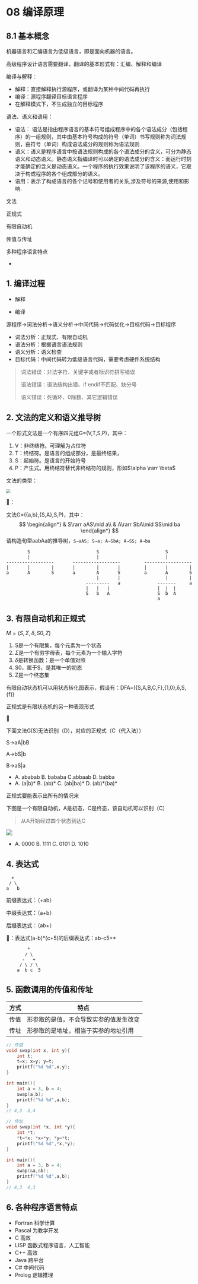 # 08 编译原理

## 8.1 基本概念

机器语言和汇编语言为低级语言，即是面向机器的语言。

高级程序设计语言需要翻译，翻译的基本形式有：汇编、解释和编译

编译与解释：

- 解释：直接解释执行源程序，或翻译为某种中间代码再执行
- 编译：源程序翻译目标语言程序
- 在解释模式下，不生成独立的目标程序

语法、语义和语用：

- 语法： 语法是指由程序语言的基本符号组成程序中的各个语法成分（包括程序）的一组规则，其中由基本符号构成的符号（单词）书写规则称为词法规则，由符号（单词）构成语法成分的规则称为语法规则
- 语义：语义是程序语言中按语法规则构成的各个语法成分的含义，可分为静态语义和动态语义。静态语义指编译时可以确定的语法成分的含义：而运行时刻才能确定的含义是动态语义。一个程序的执行效果说明了该程序的语义，它取决于构成程序的各个组成部分的语义。
- 语用：表示了构成语言的各个记号和使用者的关系,涉及符号的来源,使用和影响.

文法

正规式

有限自动机

传值与传址

多种程序语言特点

- 

## 1. 编译过程

- 解释

- 编译

源程序->词法分析->语义分析->中间代码->代码优化->目标代码->目标程序

- 词法分析：正规式、有限自动机
- 语法分析：根据语言语法规则
- 语义分析：语义检查
- 目标代码：中间代码转为低级语言代码，需要考虑硬件系统结构

> 词法错误：非法字符、关键字或者标识符拼写错误
>
> 语法错误：语法结构出错、if endif不匹配、缺分号
>
> 语义错误：死循环、0除数、其它逻辑错误

## 2. 文法的定义和语义推导树

一个形式文法是一个有序四元组G=(V,T,S,P)，其中：

1. V：非终结符。可理解为占位符
2. T：终结符。是语言的组成部分，是最终结果，
3. S：起始符。是语言的开始符号
4. P：产生式。用终结符替代非终结符的规则，形如$\alpha \rarr \beta$

文法的类型：

<img src="08_程序设计语言.assets/文法类型.png" style="zoom:67%;" />

🌰：

文法G=({a,b},{S,A},S,P)，其中：
$$
\begin{align*}
& S\rarr aAS\mid a\\
& A\rarr SbA\mid SS\mid ba
\end{align*}
$$
请构造句型aabAa的推导树，`S→aAS; S→a; A→SbA; A→SS; A→ba`

``` 
		S						  S							S
        |						  |							|
------------------		 ------------------			------------------
|       |        |		 |        |       |         |       |        |
a       A        S       a        A       S         a       A        S
                                  |       |                 |        |
                              ---------   a              -------     a
                              |   |   |                  |  |  |
                              S   b   A                  S  b  A
                                                         a
```



## 3. 有限自动机和正规式

$M=(S,\Sigma,\delta,S0,Z)$

1. S是一个有限集，每个元素为一个状态
2. $\Sigma$是一个有穷字母表，每个元素为一个输入字符
3. $\delta$是转换函数：是一个单值对照
4. S0，属于S，是其唯一的初态
5. Z是一个终态集

有限自动状态机可以用状态转化图表示，假设有：DFA=({S,A,B,C,F},{1,0},δ,S,{f})



正规式是有限状态机的另一种表现形式



🌰

下面文法G[S]无法识别（D），对应的正规式（C（代入法））

S->aA|bB

A->bS|b

B->aS|a

- A. ababab B. bababa C.abbaab D. babba
- A. (a|b)\*    B. (ab)\*     C. (ab|ba)\* D. (ab)\*(ba)\*

正规式要能表示出所有的情况来



下图是一个有限自动机，A是初态，C是终态，该自动机可以识别（C）

> 从A开始经过四个状态到达C

![](08_程序设计语言.assets/有限状态机.png)

- A. 0000 B. 1111 C. 0101 D. 1010



## 4. 表达式

```
  +
 / \
a   b
```

前缀表达式：（+ab）

中缀表达式：（a+b）

后缀表达式：（ab+）

🌰：表达式(a-b)*(c+5)的后缀表达式：ab-c5+\*

```
		*
	   / \
	  -   +
	 / \ / \
	a  b c  5
```



## 5. 函数调用的传值和传址

| 方式 | 特点                                   |
| ---- | -------------------------------------- |
| 传值 | 形参取的是值，不会导致实参的值发生改变 |
| 传址 | 形参取的是地址，相当于实参的地址引用   |

```c
// 传值
void swap(int x, int y){
    int t;
    t=x; x=y; y=t;
    printf("%d %d",x,y);
}

int main(){
    int a = 3, b = 4;
    swap(a,b);
    printf("%d %d",a,b);
}
// 4,3  3,4
```

```c
// 传址
void swap(int *x, int *y){
    int *t;
    *t=*x; *x=*y; *y=*t;
    printf("%d %d",*x,*y);
}

int main(){
    int a = 3, b = 4;
    swap(&a,&b);
    printf("%d %d",a,b);
}
// 4,3  4,3 
```





## 6. 各种程序语言特点

- Fortran 科学计算
- Pascal   为教学开发
- C  高效
- LISP 函数式程序语言，人工智能
- C++ 高效
- Java 跨平台
- C#  中间代码
- Prolog  逻辑推理

